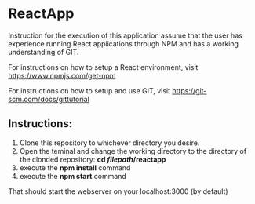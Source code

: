 # ReactApp
Instruction for the execution of this application assume that the user has experience running React applications through NPM and has a working understanding of GIT.

For instructions on how to setup a React environment, visit https://www.npmjs.com/get-npm

For instructions on how to setup and use GIT, visit https://git-scm.com/docs/gittutorial

## Instructions:
1. Clone this repository to whichever directory you desire.
2. Open the teminal and change the working directory to the directory of the clonded repository: **cd *filepath*/reactapp**
3. execute the **npm install** command 
4. execute the **npm start** command

That should start the webserver on your localhost:3000 (by default)
